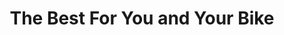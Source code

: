 ---
title: "The Best For You and Your Bike"
url: /brandon/the-best-for-you-and-your-bike/
shop: Allgemein
---